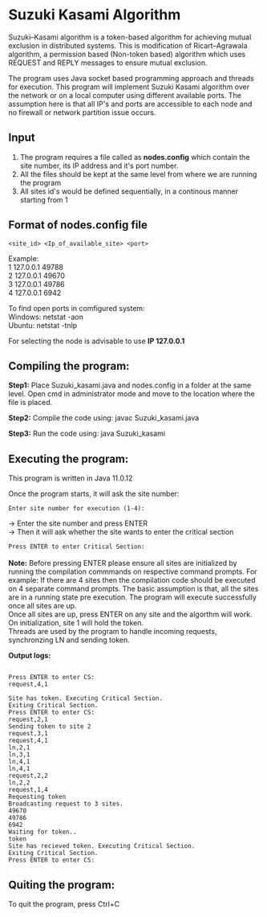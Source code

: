 # Suzuki Kasami Algorithm #

Suzuki–Kasami algorithm is a token-based algorithm for achieving mutual exclusion in distributed systems. This is modification of Ricart–Agrawala algorithm, a permission based (Non-token based) algorithm which uses REQUEST and REPLY messages to ensure mutual exclusion.

The program uses Java socket based programming approach and threads for execution. This program will implement Suzuki Kasami algorithm over the network or on a local computer using different available ports. The assumption here is that all IP's and ports are accessible to each node and no firewall or network partition issue occurs.

## Input ##

1. The program requires a file called as **nodes.config** which contain the site number, its IP address and it's port number.
2. All the files should be kept at the same level from where we are running the program
3. All sites id's would be defined sequentially, in a continous manner starting from 1

## Format of nodes.config file

```<site_id> <Ip_of_available_site> <port>```

Example:<br/>
1 127.0.0.1 49788<br/>
2 127.0.0.1 49670<br/>
3 127.0.0.1 49786<br/>
4 127.0.0.1 6942<br/>

To find open ports in comfigured system:<br/>
Windows: netstat -aon<br/>
Ubuntu: netstat -tnlp<br/>

For selecting the node is advisable to use **IP 127.0.0.1**

## Compiling the program: ##

**Step1:** Place Suzuki_kasami.java and nodes.config in a folder at the same level. Open cmd in administrator mode and move to the location where the file is placed.

**Step2:** Compile the code using: javac Suzuki_kasami.java

**Step3:** Run the code using: java Suzuki_kasami

## Executing the program: ##

This program is written in Java 11.0.12<br/>

Once the program starts, it will ask the site number:<br/>

```Enter site number for execution (1-4):```<br/>

-> Enter the site number and press ENTER<br/>
-> Then it will ask whether the site wants to enter the critical section<br/>

```Press ENTER to enter Critical Section:```<br/>
<br/>
**Note:** Before pressing ENTER please ensure all sites are initialized by running the compilation commmands on respective command prompts. For example: If there are 4 sites then the compilation code should be executed on 4 separate command prompts. The basic assumption is that, all the sites are in a running state pre execution. The program will execute successfully once all sites are up.<br/>
Once all sites are up, press ENTER on any site and the algorthm will work. On initialization, site 1 will hold the token.<br/>
Threads are used by the program to handle incoming requests, synchronzing LN and sending token.<br/>

**Output logs:**<br/>

```

Press ENTER to enter CS:
request,4,1

Site has token. Executing Critical Section.
Exiting Critical Section.
Press ENTER to enter CS:
request,2,1
Sending token to site 2
request,3,1
request,4,1
ln,2,1
ln,3,1
ln,4,1
ln,4,1
request,2,2
ln,2,2
request,1,4
Requesting token
Broadcasting request to 3 sites.
49670
49786
6942
Waiting for token..
token
Site has recieved token. Executing Critical Section.
Exiting Critical Section.
Press ENTER to enter CS:
```
## Quiting the program: ##
To quit the program, press Ctrl+C

